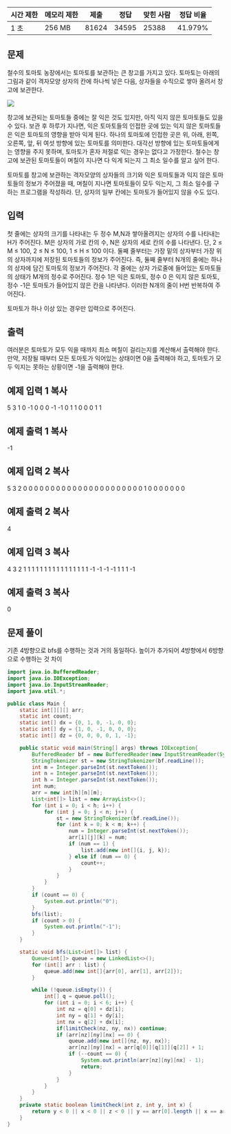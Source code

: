   

|시간 제한|메모리 제한|제출|정답|맞힌 사람|정답 비율|
|---|---|---|---|---|---|
|1 초|256 MB|81624|34595|25388|41.979%|

## 문제

철수의 토마토 농장에서는 토마토를 보관하는 큰 창고를 가지고 있다. 토마토는 아래의 그림과 같이 격자모양 상자의 칸에 하나씩 넣은 다음, 상자들을 수직으로 쌓아 올려서 창고에 보관한다.

![](https://u.acmicpc.net/c3f3343d-c291-40a9-9fe3-59f792a8cae9/Screen%20Shot%202021-06-22%20at%202.49.11%20PM.png)

창고에 보관되는 토마토들 중에는 잘 익은 것도 있지만, 아직 익지 않은 토마토들도 있을 수 있다. 보관 후 하루가 지나면, 익은 토마토들의 인접한 곳에 있는 익지 않은 토마토들은 익은 토마토의 영향을 받아 익게 된다. 하나의 토마토에 인접한 곳은 위, 아래, 왼쪽, 오른쪽, 앞, 뒤 여섯 방향에 있는 토마토를 의미한다. 대각선 방향에 있는 토마토들에게는 영향을 주지 못하며, 토마토가 혼자 저절로 익는 경우는 없다고 가정한다. 철수는 창고에 보관된 토마토들이 며칠이 지나면 다 익게 되는지 그 최소 일수를 알고 싶어 한다.

토마토를 창고에 보관하는 격자모양의 상자들의 크기와 익은 토마토들과 익지 않은 토마토들의 정보가 주어졌을 때, 며칠이 지나면 토마토들이 모두 익는지, 그 최소 일수를 구하는 프로그램을 작성하라. 단, 상자의 일부 칸에는 토마토가 들어있지 않을 수도 있다.

## 입력

첫 줄에는 상자의 크기를 나타내는 두 정수 M,N과 쌓아올려지는 상자의 수를 나타내는 H가 주어진다. M은 상자의 가로 칸의 수, N은 상자의 세로 칸의 수를 나타낸다. 단, 2 ≤ M ≤ 100, 2 ≤ N ≤ 100, 1 ≤ H ≤ 100 이다. 둘째 줄부터는 가장 밑의 상자부터 가장 위의 상자까지에 저장된 토마토들의 정보가 주어진다. 즉, 둘째 줄부터 N개의 줄에는 하나의 상자에 담긴 토마토의 정보가 주어진다. 각 줄에는 상자 가로줄에 들어있는 토마토들의 상태가 M개의 정수로 주어진다. 정수 1은 익은 토마토, 정수 0 은 익지 않은 토마토, 정수 -1은 토마토가 들어있지 않은 칸을 나타낸다. 이러한 N개의 줄이 H번 반복하여 주어진다.

토마토가 하나 이상 있는 경우만 입력으로 주어진다.

## 출력

여러분은 토마토가 모두 익을 때까지 최소 며칠이 걸리는지를 계산해서 출력해야 한다. 만약, 저장될 때부터 모든 토마토가 익어있는 상태이면 0을 출력해야 하고, 토마토가 모두 익지는 못하는 상황이면 -1을 출력해야 한다.

## 예제 입력 1 복사

5 3 1
0 -1 0 0 0
-1 -1 0 1 1
0 0 0 1 1

## 예제 출력 1 복사

-1

## 예제 입력 2 복사

5 3 2
0 0 0 0 0
0 0 0 0 0
0 0 0 0 0
0 0 0 0 0
0 0 1 0 0
0 0 0 0 0

## 예제 출력 2 복사

4

## 예제 입력 3 복사

4 3 2
1 1 1 1
1 1 1 1
1 1 1 1
1 1 1 1
-1 -1 -1 -1
1 1 1 -1

## 예제 출력 3 복사

0

## 문제 풀이

기존 4방향으로 bfs를 수행하는 것과 거의 동일하다.
높이가 추가되어 4방향에서 6방향으로 수행하는 것 차이

```java
import java.io.BufferedReader;
import java.io.IOException;
import java.io.InputStreamReader;
import java.util.*;

public class Main {
    static int[][][] arr;
    static int count;
    static int[] dx = {0, 1, 0, -1, 0, 0};
    static int[] dy = {1, 0, -1, 0, 0, 0};
    static int[] dz = {0, 0, 0, 0, 1, -1};

    public static void main(String[] args) throws IOException{
        BufferedReader bf = new BufferedReader(new InputStreamReader(System.in));
        StringTokenizer st = new StringTokenizer(bf.readLine());
        int m = Integer.parseInt(st.nextToken());
        int n = Integer.parseInt(st.nextToken());
        int h = Integer.parseInt(st.nextToken());
        int num;
        arr = new int[h][n][m];
        List<int[]> list = new ArrayList<>();
        for (int i = 0; i < h; i++) {
            for (int j = 0; j < n; j++) {
                st = new StringTokenizer(bf.readLine());
                for (int k = 0; k < m; k++) {
                    num = Integer.parseInt(st.nextToken());
                    arr[i][j][k] = num;
                    if (num == 1) {
                        list.add(new int[]{i, j, k});
                    } else if (num == 0) {
                        count++;
                    }
                }
            }
        }
        if (count == 0) {
            System.out.println("0");
        }
        bfs(list);
        if (count > 0) {
            System.out.println("-1");
        }
    }

    static void bfs(List<int[]> list) {
        Queue<int[]> queue = new LinkedList<>();
        for (int[] arr : list) {
            queue.add(new int[]{arr[0], arr[1], arr[2]});
        }

        while (!queue.isEmpty()) {
            int[] q = queue.poll();
            for (int i = 0; i < 6; i++) {
                int nz = q[0] + dz[i];
                int ny = q[1] + dy[i];
                int nx = q[2] + dx[i];
                if(limitCheck(nz, ny, nx)) continue;
                if (arr[nz][ny][nx] == 0) {
                    queue.add(new int[]{nz, ny, nx});
                    arr[nz][ny][nx] = arr[q[0]][q[1]][q[2]] + 1;
                    if (--count == 0) {
                        System.out.println(arr[nz][ny][nx] - 1);
                        return;
                    }
                }
            }
        }
    }
    private static boolean limitCheck(int z, int y, int x) {
        return y < 0 || x < 0 || z < 0 || y == arr[0].length || x == arr[0][0].length || z == arr.length;
    }
}

```